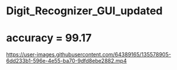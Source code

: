 # Digit_Recognizer_GUI_updated
# accuracy = 99.17
https://user-images.githubusercontent.com/64389165/135578905-6dd233b1-596e-4e55-ba70-9dfd8ebe2882.mp4
